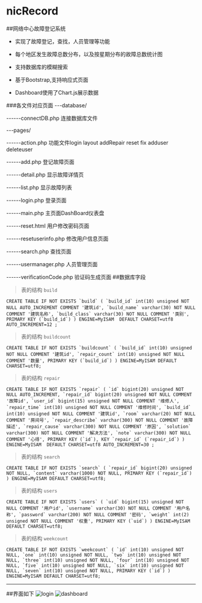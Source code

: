 # nicRecord
##网络中心故障登记系统
- 实现了故障登记，查找，人员管理等功能

- 每个地区发生故障总数分布，以及按星期分布的故障总数统计图 

- 支持数据库的模糊搜索

- 基于Bootstrap,支持响应式页面
 
- Dashboard使用了Chart.js展示数据

###各文件对应页面
---database/

------connectDB.php 连接数据库文件

---pages/

------action.php   功能文件login layout addRepair reset fix   adduser deleteuser

------add.php 登记故障页面

------detail.php 显示故障详情页

------list.php 显示故障列表

------login.php 登录页面

------main.php 主页面DashBoard仪表盘

------reset.html 用户修改密码页面

------resetuserinfo.php 修改用户信息页面

------search.php 查找页面

------usermanager.php 人员管理页面

------verificationCode.php 验证码生成页面
##数据库字段

 > 表的结构 `build`
 > 
```CREATE TABLE IF NOT EXISTS `build` (
  `build_id` int(10) unsigned NOT NULL AUTO_INCREMENT COMMENT '建筑id',
  `build_name` varchar(30) NOT NULL COMMENT '建筑名称',
  `build_class` varchar(30) NOT NULL COMMENT '类别',
  PRIMARY KEY (`build_id`)
) ENGINE=MyISAM  DEFAULT CHARSET=utf8 AUTO_INCREMENT=12 ;```

> 表的结构 `buildcount`
> 
```CREATE TABLE IF NOT EXISTS `buildcount` (
  `build_id` int(10) unsigned NOT NULL COMMENT '建筑id',
  `repair_count` int(10) unsigned NOT NULL COMMENT '数量',
  PRIMARY KEY (`build_id`)
) ENGINE=MyISAM DEFAULT CHARSET=utf8;```

>表的结构 `repair`
>
```CREATE TABLE IF NOT EXISTS `repair` (
  `id` bigint(20) unsigned NOT NULL AUTO_INCREMENT,
  `repair_id` bigint(20) unsigned NOT NULL COMMENT '故障id',
  `user_id` bigint(15) unsigned NOT NULL COMMENT '维修人',
  `repair_time` int(10) unsigned NOT NULL COMMENT '维修时间',
  `build_id` int(10) unsigned NOT NULL COMMENT '建筑id',
  `room` varchar(20) NOT NULL COMMENT '房间号',
  `repair_describe` varchar(300) NOT NULL COMMENT '故障描述',
  `repair_cause` varchar(300) NOT NULL COMMENT '原因',
  `solution` varchar(300) NOT NULL COMMENT '解决方法',
  `note` varchar(300) NOT NULL COMMENT '心得',
  PRIMARY KEY (`id`),
  KEY `repair_id` (`repair_id`)
) ENGINE=MyISAM  DEFAULT CHARSET=utf8 AUTO_INCREMENT=30 ;```

> 表的结构 `search`
> 
> 
```CREATE TABLE IF NOT EXISTS `search` (
  `repair_id` bigint(20) unsigned NOT NULL,
  `content` varchar(1000) NOT NULL,
  PRIMARY KEY (`repair_id`)
) ENGINE=MyISAM DEFAULT CHARSET=utf8;```

> 表的结构 `users`
> 
> 
```CREATE TABLE IF NOT EXISTS `users` (
  `uid` bigint(15) unsigned NOT NULL COMMENT '用户id',
  `username` varchar(30) NOT NULL COMMENT '用户名称',
  `password` varchar(200) NOT NULL COMMENT '密码',
  `weight` int(2) unsigned NOT NULL COMMENT '权重',
  PRIMARY KEY (`uid`)
) ENGINE=MyISAM DEFAULT CHARSET=utf8;```

> 表的结构 `weekcount`
> 
> 
```CREATE TABLE IF NOT EXISTS `weekcount` (
  `id` int(10) unsigned NOT NULL,
  `one` int(10) unsigned NOT NULL,
  `two` int(10) unsigned NOT NULL,
  `three` int(10) unsigned NOT NULL,
  `four` int(10) unsigned NOT NULL,
  `five` int(10) unsigned NOT NULL,
  `six` int(10) unsigned NOT NULL,
  `seven` int(10) unsigned NOT NULL,
  PRIMARY KEY (`id`)
) ENGINE=MyISAM DEFAULT CHARSET=utf8;```

***

##界面如下
![login](https://raw.githubusercontent.com/catkint/nicRecord/master/dist/image/login.png)
  ![dashboard](https://raw.githubusercontent.com/catkint/nicRecord/master/dist/image/dashboard.png)
